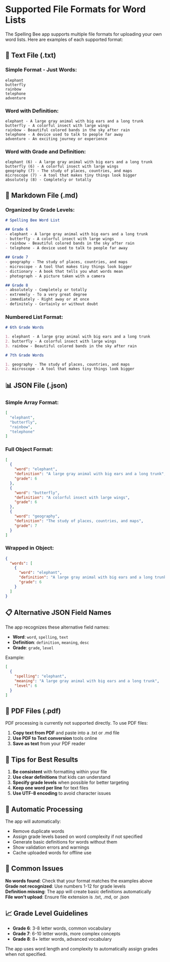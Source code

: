 # Supported File Formats for Word Lists

The Spelling Bee app supports multiple file formats for uploading your own word lists. Here are examples of each supported format:

## 📄 Text File (.txt)

### Simple Format - Just Words:
```
elephant
butterfly 
rainbow
telephone
adventure
```

### Word with Definition:
```
elephant - A large gray animal with big ears and a long trunk
butterfly - A colorful insect with large wings
rainbow - Beautiful colored bands in the sky after rain
telephone - A device used to talk to people far away
adventure - An exciting journey or experience
```

### Word with Grade and Definition:
```
elephant (6) - A large gray animal with big ears and a long trunk
butterfly (6) - A colorful insect with large wings
geography (7) - The study of places, countries, and maps
microscope (7) - A tool that makes tiny things look bigger
absolutely (8) - Completely or totally
```

## 📝 Markdown File (.md)

### Organized by Grade Levels:
```markdown
# Spelling Bee Word List

## Grade 6
- elephant - A large gray animal with big ears and a long trunk
- butterfly - A colorful insect with large wings
- rainbow - Beautiful colored bands in the sky after rain
- telephone - A device used to talk to people far away

## Grade 7
- geography - The study of places, countries, and maps
- microscope - A tool that makes tiny things look bigger
- dictionary - A book that tells you what words mean
- photograph - A picture taken with a camera

## Grade 8
- absolutely - Completely or totally
- extremely - To a very great degree
- immediately - Right away or at once
- definitely - Certainly or without doubt
```

### Numbered List Format:
```markdown
# 6th Grade Words

1. elephant - A large gray animal with big ears and a long trunk
2. butterfly - A colorful insect with large wings
3. rainbow - Beautiful colored bands in the sky after rain

# 7th Grade Words

1. geography - The study of places, countries, and maps
2. microscope - A tool that makes tiny things look bigger
```

## 📊 JSON File (.json)

### Simple Array Format:
```json
[
  "elephant",
  "butterfly",
  "rainbow",
  "telephone"
]
```

### Full Object Format:
```json
[
  {
    "word": "elephant",
    "definition": "A large gray animal with big ears and a long trunk",
    "grade": 6
  },
  {
    "word": "butterfly", 
    "definition": "A colorful insect with large wings",
    "grade": 6
  },
  {
    "word": "geography",
    "definition": "The study of places, countries, and maps", 
    "grade": 7
  }
]
```

### Wrapped in Object:
```json
{
  "words": [
    {
      "word": "elephant",
      "definition": "A large gray animal with big ears and a long trunk",
      "grade": 6
    }
  ]
}
```

## 📋 Alternative JSON Field Names

The app recognizes these alternative field names:

- **Word**: `word`, `spelling`, `text`
- **Definition**: `definition`, `meaning`, `desc`
- **Grade**: `grade`, `level`

Example:
```json
[
  {
    "spelling": "elephant",
    "meaning": "A large gray animal with big ears and a long trunk",
    "level": 6
  }
]
```

## 📑 PDF Files (.pdf)

PDF processing is currently not supported directly. To use PDF files:

1. **Copy text from PDF** and paste into a .txt or .md file
2. **Use PDF to Text conversion** tools online
3. **Save as text** from your PDF reader

## 🎯 Tips for Best Results

1. **Be consistent** with formatting within your file
2. **Use clear definitions** that kids can understand  
3. **Specify grade levels** when possible for better targeting
4. **Keep one word per line** for text files
5. **Use UTF-8 encoding** to avoid character issues

## 🔧 Automatic Processing

The app will automatically:
- Remove duplicate words
- Assign grade levels based on word complexity if not specified
- Generate basic definitions for words without them
- Show validation errors and warnings
- Cache uploaded words for offline use

## 🚨 Common Issues

**No words found**: Check that your format matches the examples above  
**Grade not recognized**: Use numbers 1-12 for grade levels  
**Definition missing**: The app will create basic definitions automatically  
**File won't upload**: Ensure file extension is .txt, .md, or .json

## 📈 Grade Level Guidelines

- **Grade 6**: 3-8 letter words, common vocabulary
- **Grade 7**: 6-10 letter words, more complex concepts  
- **Grade 8**: 8+ letter words, advanced vocabulary

The app uses word length and complexity to automatically assign grades when not specified.